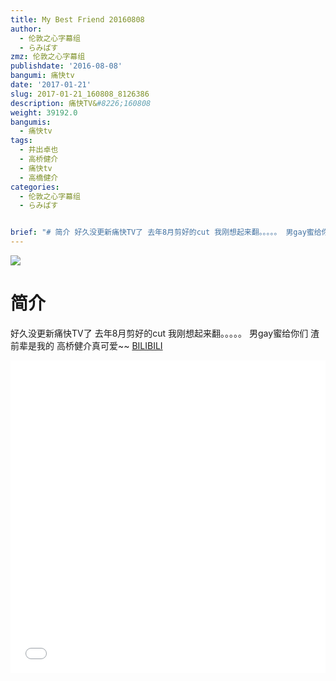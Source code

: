 ```yaml
---
title: My Best Friend 20160808
author:
  - 伦敦之心字幕组
  - らみぱす
zmz: 伦敦之心字幕组
publishdate: '2016-08-08'
bangumi: 痛快tv
date: '2017-01-21'
slug: 2017-01-21_160808_8126386
description: 痛快TV&#8226;160808
weight: 39192.0
bangumis:
  - 痛快tv
tags:
  - 井出卓也
  - 高桥健介
  - 痛快tv
  - 高橋健介
categories:
  - 伦敦之心字幕组
  - らみぱす


brief: "# 简介 好久没更新痛快TV了 去年8月剪好的cut 我刚想起来翻。。。。。 男gay蜜给你们 渣前辈是我的 高桥健介真可爱~~"
---
```

![](https://i.imgur.com/oZXCELe.png)
# 简介  
好久没更新痛快TV了
去年8月剪好的cut  我刚想起来翻。。。。。
男gay蜜给你们  渣前辈是我的
高桥健介真可爱~~
  [BILIBILI](https://www.bilibili.com/video/av8126386/)

<div class="vcontainer"><div class="vcontainer">  <iframe class='video' class='video' src="//www.bilibili.com/blackboard/player.html?aid=8126386" width="100%" height="500" frameborder="0" allowfullscreen="allowfullscreen"></iframe></div></div>
